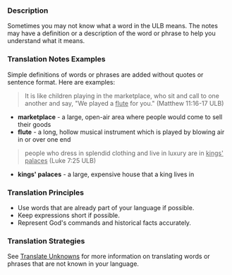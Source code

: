 
### Description

Sometimes you may not know what a word in the ULB means. The notes may have a definition or a description of the word or phrase to help you understand what it means. 

### Translation Notes Examples

Simple definitions of words or phrases are added without quotes or sentence format. Here are examples:
>It is like children playing in the marketplace, who sit and call to one another and say, "We played a <u>flute</u> for you." (Matthew 11:16-17 ULB)

  * **marketplace** - a large, open-air area where people would come to sell their goods
  * **flute** - a long, hollow musical instrument which is played by blowing air in or over one end 

>people who dress in splendid clothing and live in luxury are in <u>kings' palaces</u> (Luke 7:25 ULB)

  * **kings' palaces**  - a large, expensive house that a king lives in

### Translation Principles

  * Use words that are already part of your language if possible.
  * Keep expressions short if possible.
  * Represent God's commands and historical facts accurately.
 
### Translation Strategies

See [Translate Unknowns](en/ta/translate/man/translate-unknown) for more information on translating words or phrases that are not known in your language.